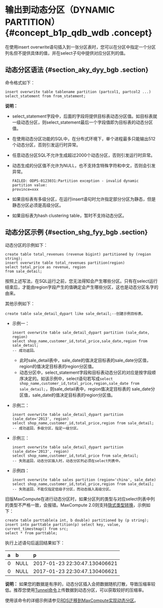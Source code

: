 # 输出到动态分区（DYNAMIC PARTITION） {#concept_b1p_qdb_wdb .concept}

在使用insert overwrite语句插入到一张分区表时，您可以在分区中指定一个分区列名但不提供具体的值，并在select子句中提供对应分区列的值。

## 动态分区语法 {#section_aky_dyy_bgb .section}

命令格式如下：

```
insert overwrite table tablename partition (partcol1, partcol2 ...) select_statement from from_statement;
```

**说明：** 

-   select\_statement字段中，后面的字段将提供目标表动态分区值。如目标表就一级动态分区，则select\_statement最后一个字段值即为目标表的动态分区值。
-   在使用动态分区功能的SQL中，在分布式环境下，单个进程最多只能输出512个动态分区，否则引发运行时异常。
-   任意动态分区SQL不允许生成超过2000个动态分区，否则引发运行时异常。
-   动态生成的分区值不允许为NULL，也不支持含特殊字符和中文，否则会引发异常。

    ```
    FAILED: ODPS-0123031:Partition exception - invalid dynamic partition value:
    province=xxx
    ```

-   如果目标表有多级分区，在运行insert语句时允许指定部分分区为静态，但是静态分区必须是高级分区。
-   如果目标表为hash clustering table，暂时不支持动态分区。

## 动态分区示例 {#section_shg_fyy_bgb .section}

动态分区的示例如下：

```
create table total_revenues (revenue bigint) partitioned by (region string);
insert overwrite table total_revenues partition(region)
select total_price as revenue, region
from sale_detail;
```

按照上述写法，在SQL运行之前，您无法得知会产生哪些分区。只有在select运行结束后，才能由region字段产生的值确定会产生哪些分区，这也是动态分区名字的由来。

其他示例如下：

```
create table sale_detail_dypart like sale_detail;--创建示例目标表。
```

-   示例一：

    ```
    insert overwrite table sale_detail_dypart partition (sale_date, region)
    select shop_name,customer_id,total_price,sale_date,region from sale_detail;
    -- 成功返回。
    ```

    -   此时sale\_detail表中，sale\_date的值决定目标表的sale\_date分区值，region的值决定目标表的region分区值。
    -   动态分区中，select\_statement字段和目标表动态分区的对应是按字段顺序决定的。如该示例中，select语句若写成`select shop_name,customer_id,total_price,region,sale_date from sale_detail;`，则sale\_detail表中，region值决定目标表的 sale\_date分区值，sale\_date的值决定目标表的region分区值。
-   示例二：

    ```
    insert overwrite table sale_detail_dypart partition (sale_date='2013', region)
    select shop_name,customer_id,total_price,region from sale_detail;
    -- 成功返回，多级分区，指定一级分区。
    ```

-   示例三：

    ```
    insert overwrite table sale_detail_dypart partition (sale_date='2013', region)
    select shop_name,customer_id,total_price from sale_detail;
    -- 失败返回，动态分区插入时，动态分区列必须在select列表中。
    ```

-   示例四：

    ```
    insert overwrite table sales partition (region='china', sale_date)
    select shop_name,customer_id,total_price,region from sale_detail;
    -- 失败返回，不能仅指定低级子分区，而动态插入高级分区。
    ```


旧版MaxCompute在进行动态分区时，如果分区列的类型与对应select列表中列的类型不严格一致，会报错。MaxCompute 2.0则支持[隐式类型转换](cn.zh-CN/开发/基本概念/数据类型.md#)，示例如下：

```
create table parttable(a int, b double) partitioned by (p string);
insert into parttable partition(p) select key, value, current_timestmap() from src;
select * from parttable;
```

执行上述语句后返回结果如下：

|a|b|p|
|:-|:-|:-|
|0|NULL|2017-01-23 22:30:47.130406621|
|0|NULL|2017-01-23 22:30:47.130406621|

**说明：** 如果您的数据是有序的，动态分区插入会把数据随机打散，导致压缩率较低。推荐您使用[Tunnel命令](cn.zh-CN/开发/数据上传下载/上传下载命令.md#)上传数据到动态分区，可以获取较好的压缩率。

使用该命令的详细示例请参见[RDS迁移到MaxCompute实现动态分区](../../../../cn.zh-CN/最佳实践/数据迁移/RDS迁移到MaxCompute实现动态分区.md#)。

